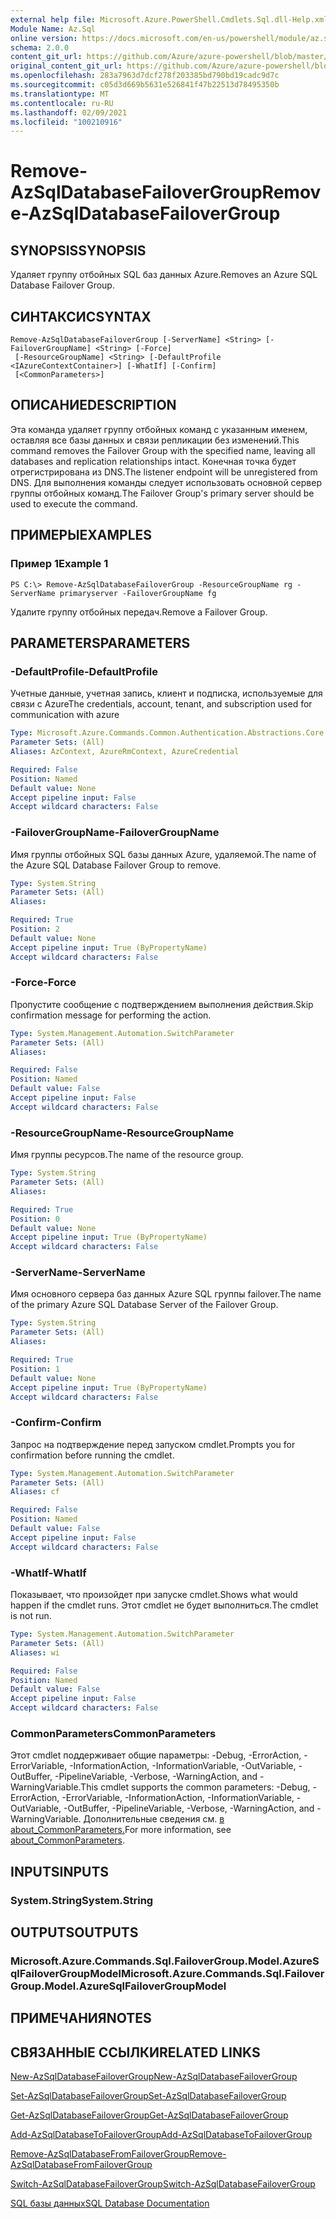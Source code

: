 ```yaml
---
external help file: Microsoft.Azure.PowerShell.Cmdlets.Sql.dll-Help.xml
Module Name: Az.Sql
online version: https://docs.microsoft.com/en-us/powershell/module/az.sql/remove-azsqldatabasefailovergroup
schema: 2.0.0
content_git_url: https://github.com/Azure/azure-powershell/blob/master/src/Sql/Sql/help/Remove-AzSqlDatabaseFailoverGroup.md
original_content_git_url: https://github.com/Azure/azure-powershell/blob/master/src/Sql/Sql/help/Remove-AzSqlDatabaseFailoverGroup.md
ms.openlocfilehash: 283a7963d7dcf278f203385bd790bd19cadc9d7c
ms.sourcegitcommit: c05d3d669b5631e526841f47b22513d78495350b
ms.translationtype: MT
ms.contentlocale: ru-RU
ms.lasthandoff: 02/09/2021
ms.locfileid: "100210916"
---
```

# <span data-ttu-id="abc73-101">Remove-AzSqlDatabaseFailoverGroup</span><span class="sxs-lookup"><span data-stu-id="abc73-101">Remove-AzSqlDatabaseFailoverGroup</span></span>

## <span data-ttu-id="abc73-102">SYNOPSIS</span><span class="sxs-lookup"><span data-stu-id="abc73-102">SYNOPSIS</span></span>
<span data-ttu-id="abc73-103">Удаляет группу отбойных SQL баз данных Azure.</span><span class="sxs-lookup"><span data-stu-id="abc73-103">Removes an Azure SQL Database Failover Group.</span></span>

## <span data-ttu-id="abc73-104">СИНТАКСИС</span><span class="sxs-lookup"><span data-stu-id="abc73-104">SYNTAX</span></span>

```
Remove-AzSqlDatabaseFailoverGroup [-ServerName] <String> [-FailoverGroupName] <String> [-Force]
 [-ResourceGroupName] <String> [-DefaultProfile <IAzureContextContainer>] [-WhatIf] [-Confirm]
 [<CommonParameters>]
```

## <span data-ttu-id="abc73-105">ОПИСАНИЕ</span><span class="sxs-lookup"><span data-stu-id="abc73-105">DESCRIPTION</span></span>
<span data-ttu-id="abc73-106">Эта команда удаляет группу отбойных команд с указанным именем, оставляя все базы данных и связи репликации без изменений.</span><span class="sxs-lookup"><span data-stu-id="abc73-106">This command removes the Failover Group with the specified name, leaving all databases and replication relationships intact.</span></span> <span data-ttu-id="abc73-107">Конечная точка будет отрегистрирована из DNS.</span><span class="sxs-lookup"><span data-stu-id="abc73-107">The listener endpoint will be unregistered from DNS.</span></span>
<span data-ttu-id="abc73-108">Для выполнения команды следует использовать основной сервер группы отбойных команд.</span><span class="sxs-lookup"><span data-stu-id="abc73-108">The Failover Group's primary server should be used to execute the command.</span></span>

## <span data-ttu-id="abc73-109">ПРИМЕРЫ</span><span class="sxs-lookup"><span data-stu-id="abc73-109">EXAMPLES</span></span>

### <span data-ttu-id="abc73-110">Пример 1</span><span class="sxs-lookup"><span data-stu-id="abc73-110">Example 1</span></span>
```
PS C:\> Remove-AzSqlDatabaseFailoverGroup -ResourceGroupName rg -ServerName primaryserver -FailoverGroupName fg
```

<span data-ttu-id="abc73-111">Удалите группу отбойных передач.</span><span class="sxs-lookup"><span data-stu-id="abc73-111">Remove a Failover Group.</span></span>

## <span data-ttu-id="abc73-112">PARAMETERS</span><span class="sxs-lookup"><span data-stu-id="abc73-112">PARAMETERS</span></span>

### <span data-ttu-id="abc73-113">-DefaultProfile</span><span class="sxs-lookup"><span data-stu-id="abc73-113">-DefaultProfile</span></span>
<span data-ttu-id="abc73-114">Учетные данные, учетная запись, клиент и подписка, используемые для связи с Azure</span><span class="sxs-lookup"><span data-stu-id="abc73-114">The credentials, account, tenant, and subscription used for communication with azure</span></span>

```yaml
Type: Microsoft.Azure.Commands.Common.Authentication.Abstractions.Core.IAzureContextContainer
Parameter Sets: (All)
Aliases: AzContext, AzureRmContext, AzureCredential

Required: False
Position: Named
Default value: None
Accept pipeline input: False
Accept wildcard characters: False
```

### <span data-ttu-id="abc73-115">-FailoverGroupName</span><span class="sxs-lookup"><span data-stu-id="abc73-115">-FailoverGroupName</span></span>
<span data-ttu-id="abc73-116">Имя группы отбойных SQL базы данных Azure, удаляемой.</span><span class="sxs-lookup"><span data-stu-id="abc73-116">The name of the Azure SQL Database Failover Group to remove.</span></span>

```yaml
Type: System.String
Parameter Sets: (All)
Aliases:

Required: True
Position: 2
Default value: None
Accept pipeline input: True (ByPropertyName)
Accept wildcard characters: False
```

### <span data-ttu-id="abc73-117">-Force</span><span class="sxs-lookup"><span data-stu-id="abc73-117">-Force</span></span>
<span data-ttu-id="abc73-118">Пропустите сообщение с подтверждением выполнения действия.</span><span class="sxs-lookup"><span data-stu-id="abc73-118">Skip confirmation message for performing the action.</span></span>

```yaml
Type: System.Management.Automation.SwitchParameter
Parameter Sets: (All)
Aliases:

Required: False
Position: Named
Default value: False
Accept pipeline input: False
Accept wildcard characters: False
```

### <span data-ttu-id="abc73-119">-ResourceGroupName</span><span class="sxs-lookup"><span data-stu-id="abc73-119">-ResourceGroupName</span></span>
<span data-ttu-id="abc73-120">Имя группы ресурсов.</span><span class="sxs-lookup"><span data-stu-id="abc73-120">The name of the resource group.</span></span>

```yaml
Type: System.String
Parameter Sets: (All)
Aliases:

Required: True
Position: 0
Default value: None
Accept pipeline input: True (ByPropertyName)
Accept wildcard characters: False
```

### <span data-ttu-id="abc73-121">-ServerName</span><span class="sxs-lookup"><span data-stu-id="abc73-121">-ServerName</span></span>
<span data-ttu-id="abc73-122">Имя основного сервера баз данных Azure SQL группы failover.</span><span class="sxs-lookup"><span data-stu-id="abc73-122">The name of the primary Azure SQL Database Server of the Failover Group.</span></span>

```yaml
Type: System.String
Parameter Sets: (All)
Aliases:

Required: True
Position: 1
Default value: None
Accept pipeline input: True (ByPropertyName)
Accept wildcard characters: False
```

### <span data-ttu-id="abc73-123">-Confirm</span><span class="sxs-lookup"><span data-stu-id="abc73-123">-Confirm</span></span>
<span data-ttu-id="abc73-124">Запрос на подтверждение перед запуском cmdlet.</span><span class="sxs-lookup"><span data-stu-id="abc73-124">Prompts you for confirmation before running the cmdlet.</span></span>

```yaml
Type: System.Management.Automation.SwitchParameter
Parameter Sets: (All)
Aliases: cf

Required: False
Position: Named
Default value: False
Accept pipeline input: False
Accept wildcard characters: False
```

### <span data-ttu-id="abc73-125">-WhatIf</span><span class="sxs-lookup"><span data-stu-id="abc73-125">-WhatIf</span></span>
<span data-ttu-id="abc73-126">Показывает, что произойдет при запуске cmdlet.</span><span class="sxs-lookup"><span data-stu-id="abc73-126">Shows what would happen if the cmdlet runs.</span></span>
<span data-ttu-id="abc73-127">Этот cmdlet не будет выполниться.</span><span class="sxs-lookup"><span data-stu-id="abc73-127">The cmdlet is not run.</span></span>

```yaml
Type: System.Management.Automation.SwitchParameter
Parameter Sets: (All)
Aliases: wi

Required: False
Position: Named
Default value: False
Accept pipeline input: False
Accept wildcard characters: False
```

### <span data-ttu-id="abc73-128">CommonParameters</span><span class="sxs-lookup"><span data-stu-id="abc73-128">CommonParameters</span></span>
<span data-ttu-id="abc73-129">Этот cmdlet поддерживает общие параметры: -Debug, -ErrorAction, -ErrorVariable, -InformationAction, -InformationVariable, -OutVariable, -OutBuffer, -PipelineVariable, -Verbose, -WarningAction, and -WarningVariable.</span><span class="sxs-lookup"><span data-stu-id="abc73-129">This cmdlet supports the common parameters: -Debug, -ErrorAction, -ErrorVariable, -InformationAction, -InformationVariable, -OutVariable, -OutBuffer, -PipelineVariable, -Verbose, -WarningAction, and -WarningVariable.</span></span> <span data-ttu-id="abc73-130">Дополнительные сведения см. [в about_CommonParameters.](http://go.microsoft.com/fwlink/?LinkID=113216)</span><span class="sxs-lookup"><span data-stu-id="abc73-130">For more information, see [about_CommonParameters](http://go.microsoft.com/fwlink/?LinkID=113216).</span></span>

## <span data-ttu-id="abc73-131">INPUTS</span><span class="sxs-lookup"><span data-stu-id="abc73-131">INPUTS</span></span>

### <span data-ttu-id="abc73-132">System.String</span><span class="sxs-lookup"><span data-stu-id="abc73-132">System.String</span></span>

## <span data-ttu-id="abc73-133">OUTPUTS</span><span class="sxs-lookup"><span data-stu-id="abc73-133">OUTPUTS</span></span>

### <span data-ttu-id="abc73-134">Microsoft.Azure.Commands.Sql.FailoverGroup.Model.AzureSqlFailoverGroupModel</span><span class="sxs-lookup"><span data-stu-id="abc73-134">Microsoft.Azure.Commands.Sql.FailoverGroup.Model.AzureSqlFailoverGroupModel</span></span>

## <span data-ttu-id="abc73-135">ПРИМЕЧАНИЯ</span><span class="sxs-lookup"><span data-stu-id="abc73-135">NOTES</span></span>

## <span data-ttu-id="abc73-136">СВЯЗАННЫЕ ССЫЛКИ</span><span class="sxs-lookup"><span data-stu-id="abc73-136">RELATED LINKS</span></span>

[<span data-ttu-id="abc73-137">New-AzSqlDatabaseFailoverGroup</span><span class="sxs-lookup"><span data-stu-id="abc73-137">New-AzSqlDatabaseFailoverGroup</span></span>](./New-AzSqlDatabaseFailoverGroup.md)

[<span data-ttu-id="abc73-138">Set-AzSqlDatabaseFailoverGroup</span><span class="sxs-lookup"><span data-stu-id="abc73-138">Set-AzSqlDatabaseFailoverGroup</span></span>](./Set-AzSqlDatabaseFailoverGroup.md)

[<span data-ttu-id="abc73-139">Get-AzSqlDatabaseFailoverGroup</span><span class="sxs-lookup"><span data-stu-id="abc73-139">Get-AzSqlDatabaseFailoverGroup</span></span>](./Get-AzSqlDatabaseFailoverGroup.md)

[<span data-ttu-id="abc73-140">Add-AzSqlDatabaseToFailoverGroup</span><span class="sxs-lookup"><span data-stu-id="abc73-140">Add-AzSqlDatabaseToFailoverGroup</span></span>](./Add-AzSqlDatabaseToFailoverGroup.md)

[<span data-ttu-id="abc73-141">Remove-AzSqlDatabaseFromFailoverGroup</span><span class="sxs-lookup"><span data-stu-id="abc73-141">Remove-AzSqlDatabaseFromFailoverGroup</span></span>](./Remove-AzSqlDatabaseFromFailoverGroup.md)

[<span data-ttu-id="abc73-142">Switch-AzSqlDatabaseFailoverGroup</span><span class="sxs-lookup"><span data-stu-id="abc73-142">Switch-AzSqlDatabaseFailoverGroup</span></span>](./Switch-AzSqlDatabaseFailoverGroup.md)

[<span data-ttu-id="abc73-143">SQL базы данных</span><span class="sxs-lookup"><span data-stu-id="abc73-143">SQL Database Documentation</span></span>](https://docs.microsoft.com/azure/sql-database/)
